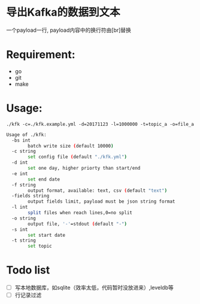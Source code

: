 # 导出Kafka的数据到文本

一个payload一行, payload内容中的换行符由[br]替换

# Requirement:

 * go
 * git
 * make

# Usage:

`./kfk -c=./kfk.example.yml -d=20171123 -l=1000000 -t=topic_a -o=file_a`

```bash
Usage of ./kfk:
  -bs int
        batch write size (default 10000)
  -c string
        set config file (default "./kfk.yml")
  -d int
        set one day, higher priorty than start/end
  -e int
        set end date
  -f string
        output format, available: text, csv (default "text")
  -fields string
        output fields limit, payload must be json string format
  -l int
        split files when reach lines,0=no split
  -o string
        output file, '-'=stdout (default "-")
  -s int
        set start date
  -t string
        set topic
```

# Todo list

- [ ] 写本地数据库，如sqlite（效率太低，代码暂时没放进来）,leveldb等
- [ ] 行记录过滤
